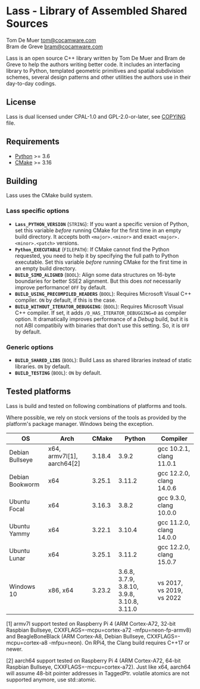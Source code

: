 Lass - Library of Assembled Shared Sources
==========================================

Tom De Muer <tom@cocamware.com>  
Bram de Greve <bram@cocamware.com>

Lass is an open source C++ library written by Tom De Muer and Bram de Greve to
help the authors writing better code. It includes an interfacing library to 
Python, templated geometric primitives and spatial subdivision schemes, several
design patterns and other utilities the authors use in their day-to-day 
codings.


License
-------

Lass is dual licensed under CPAL-1.0 and GPL-2.0-or-later, see 
[COPYING](./COPYING) file.


Requirements
------------

-   [Python](https://www.python.org/) >= 3.6
-   [CMake](https://cmake.org/) >= 3.16


Building
--------

Lass uses the CMake build system.

### Lass specific options

-   **`Lass_PYTHON_VERSION`** (`STRING`): If you want a specific version of
    Python, set this variable *before* running CMake for the first time
    in an empty build directory. It accepts both `<major>.<minor>` and exact
    `<major>.<minor>.<patch>` versions.
-   **`Python_EXECUTABLE`** (`FILEPATH`): If CMake cannot find the Python
    requested, you need to help it by specifying the full path to Python
    executable. Set this variable *before* running CMake for the first time
    in an empty build directory.
-   **`BUILD_SIMD_ALIGNED`** (`BOOL`): Align some data structures on 16-byte
    boundaries for better SSE2 alignment. But this does *not* necessarily
    improve performance! `OFF` by default.
-   **`BUILD_USING_PRECOMPILED_HEADERS`** (`BOOL`): Requires Microsoft Visual
    C++ compiler. `ON` by default, if this is the case.
-   **`BUILD_WITHOUT_ITERATOR_DEBUGGING`**: (`BOOL`): Requires Microsoft Visual
    C++ compiler. If set, it adds `/D_HAS_ITERATOR_DEBUGGING=0` as compiler
    option. It dramatically improves performance of a *Debug* build, but it
    is not ABI compatibily with binaries that don't use this setting. So, it is
    `OFF` by default.

### Generic options

-   **`BUILD_SHARED_LIBS`** (`BOOL`): Build Lass as shared libraries instead
    of static libraries. `ON` by default.
-   **`BUILD_TESTING`** (`BOOL`): `ON` by default.


Tested platforms
----------------

Lass is build and tested on following combinations of platforms and tools.

Where possible, we rely on stock versions of the tools as provided by the
platform's package manager. Windows being the exception.

| OS               | Arch                       | CMake  | Python                                      | Compiler                  |
|------------------|----------------------------|--------|---------------------------------------------|---------------------------|
| Debian Bullseye  | x64, armv7l[1], aarch64[2] | 3.18.4 | 3.9.2                                       | gcc 10.2.1, clang 11.0.1  |
| Debian Bookworm  | x64                        | 3.25.1 | 3.11.2                                      | gcc 12.2.0, clang 14.0.6  |
| Ubuntu Focal     | x64                        | 3.16.3 | 3.8.2                                       | gcc 9.3.0, clang 10.0.0   |
| Ubuntu Yammy     | x64                        | 3.22.1 | 3.10.4                                      | gcc 11.2.0, clang 14.0.0  |
| Ubuntu Lunar     | x64                        | 3.25.1 | 3.11.2                                      | gcc 12.2.0, clang 15.0.7  |
| Windows 10       | x86, x64                   | 3.23.2 | 3.6.8, 3.7.9, 3.8.10, 3.9.8, 3.10.8, 3.11.0 | vs 2017, vs 2019, vs 2022 |

[1] armv7l support tested on Raspberry Pi 4 (ARM Cortex-A72, 32-bit Raspbian Bullseye,
CXXFLAGS=-mcpu=cortex-a72 -mfpu=neon-fp-armv8) and BeagleBoneBlack (ARM Cortex-A8,
Debian Bullseye, CXXFLAGS=-mcpu=cortex-a8 -mfpu=neon). On RPi4, the Clang build requires
C++17 or newer.

[2] aarch64 support tested on Raspberry Pi 4 (ARM Cortex-A72, 64-bit Raspbian Bullseye,
CXXFLAGS=-mcpu=cortex-a72). Just like x64, aarch64 will assume 48-bit pointer addresses
in TaggedPtr. volatile atomics are not supported anymore, use std::atomic.
